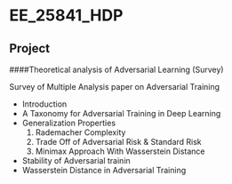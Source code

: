 
# EE_25841_HDP
## Project
####Theoretical analysis of Adversarial Learning (Survey)

Survey of Multiple Analysis paper on Adversarial Training
- Introduction
- A Taxonomy for Adversarial Training in Deep Learning
- Generalization Properties
    1. Rademacher Complexity
    2. Trade Off of Adversarial Risk & Standard Risk
    3.  Minimax Approach With Wasserstein Distance
-  Stability of Adversarial trainin
- Wasserstein Distance in Adversarial Training 

